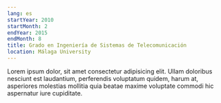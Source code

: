 ```yaml
---
lang: es
startYear: 2010
startMonth: 2
endYear: 2015
endMonth: 8
title: Grado en Ingeniería de Sistemas de Telecomunicación
location: Málaga University
---
```


Lorem ipsum dolor, sit amet consectetur adipisicing elit. Ullam doloribus nesciunt est laudantium, perferendis voluptatum quidem, harum at, asperiores molestias mollitia quia beatae maxime voluptate commodi hic aspernatur iure cupiditate.
